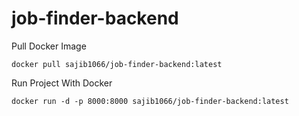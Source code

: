 # job-finder-backend

Pull Docker Image

```
docker pull sajib1066/job-finder-backend:latest   
```

Run Project With Docker

```
docker run -d -p 8000:8000 sajib1066/job-finder-backend:latest
```

